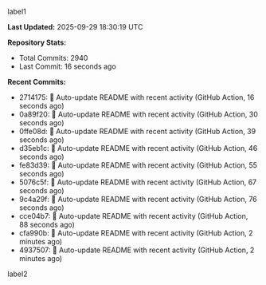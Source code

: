 
label1 
<!-- ACTIVITY_START -->
**Last Updated:** 2025-09-29 18:30:19 UTC

**Repository Stats:**
- Total Commits: 2940
- Last Commit: 16 seconds ago

**Recent Commits:**
- 2714175: 🤖 Auto-update README with recent activity (GitHub Action, 16 seconds ago)
- 0a89f20: 🤖 Auto-update README with recent activity (GitHub Action, 30 seconds ago)
- 0ffe08d: 🤖 Auto-update README with recent activity (GitHub Action, 39 seconds ago)
- d35eb1c: 🤖 Auto-update README with recent activity (GitHub Action, 46 seconds ago)
- fe83d39: 🤖 Auto-update README with recent activity (GitHub Action, 55 seconds ago)
- 5076c5f: 🤖 Auto-update README with recent activity (GitHub Action, 67 seconds ago)
- 9c4a29f: 🤖 Auto-update README with recent activity (GitHub Action, 76 seconds ago)
- cce04b7: 🤖 Auto-update README with recent activity (GitHub Action, 88 seconds ago)
- cfa990b: 🤖 Auto-update README with recent activity (GitHub Action, 2 minutes ago)
- 4937507: 🤖 Auto-update README with recent activity (GitHub Action, 2 minutes ago)
<!-- ACTIVITY_END -->

label2
